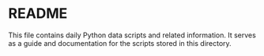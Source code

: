 # README

This file contains daily Python data scripts and related information. It serves as a guide and documentation for the scripts stored in this directory.

